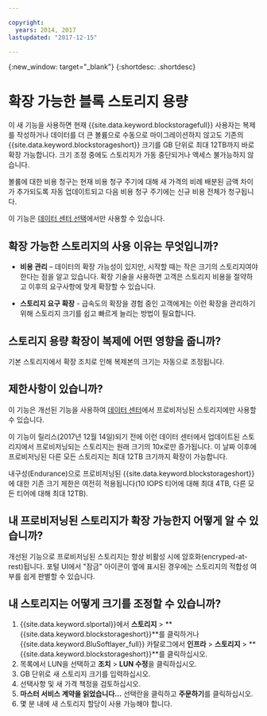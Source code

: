 ```yaml
---

copyright:
  years: 2014, 2017
lastupdated: "2017-12-15"

---
```

{:new_window: target="_blank"}
{:shortdesc: .shortdesc}

# 확장 가능한 블록 스토리지 용량

이 새 기능을 사용하면 현재 {{site.data.keyword.blockstoragefull}} 사용자는 복제를 작성하거나 데이터를 더 큰 볼륨으로 수동으로 마이그레이션하지 않고도 기존의 {{site.data.keyword.blockstorageshort}} 크기를 GB 단위로 최대 12TB까지 바로 확장 가능합니다.  크기 조정 중에도 스토리지가 가동 중단되거나 액세스 불가능하지 않습니다. 

볼륨에 대한 비용 청구는 현재 비용 청구 주기에 대해 새 가격의 비례 배분된 금액 차이가 추가되도록 자동 업데이트되고 다음 비용 청구 주기에는 신규 비용 전체가 청구됩니다.

이 기능은 [데이터 센터 선택](new-ibm-block-and-file-storage-location-and-features.html)에서만 사용할 수 있습니다. 

## 확장 가능한 스토리지의 사용 이유는 무엇입니까?

- **비용 관리** – 데이터의 확장 가능성이 있지만, 시작할 때는 작은 크기의 스토리지여야 한다는 점을 알고 있습니다. 확장 기술을 사용하면 고객은 스토리지 비용을 절약하고 이후의 요구사항에 맞게 확장할 수 있습니다.  

- **스토리지 요구 확장** - 급속도의 확장을 경험 중인 고객에게는 이런 확장을 관리하기 위해 스토리지 크기를 쉽고 빠르게 늘리는 방법이 필요합니다.

## 스토리지 용량 확장이 복제에 어떤 영향을 줍니까?

기본 스토리지에서 확장 조치로 인해 복제본의 크기는 자동으로 조정됩니다. 

## 제한사항이 있습니까?

이 기능은 개선된 기능을 사용하여 [데이터 센터](new-ibm-block-and-file-storage-location-and-features.html)에서 프로비저닝된 스토리지에만 사용할 수 있습니다. 

이 기능이 릴리스(2017년 12월 14일)되기 전에 이런 데이터 센터에서 업데이트된 스토리지에서 프로비저닝되는 스토리지는 원래 크기의 10x로만 증가됩니다.  이 날짜 이후에 프로비저닝된 다른 모든 스토리지는 최대 12TB 크기까지 확장이 가능합니다. 

내구성(Endurance)으로 프로비저닝된 {{site.data.keyword.blockstorageshort}}에 대한 기존 크기 제한은 여전히 적용됩니다(10 IOPS 티어에 대해 최대 4TB, 다른 모든 티어에 대해 최대 12TB).

##  내 프로비저닝된 스토리지가 확장 가능한지 어떻게 알 수 있습니까?

개선된 기능으로 프로비저닝된 스토리지는 항상 비활성 시에 암호화(encryped-at-rest)됩니다.  포털 UI에서 "잠금" 아이콘이 옆에 표시된 경우에는 스토리지의 적합성 여부를 쉽게 판별할 수 있습니다. 

##  내 스토리지는 어떻게 크기를 조정할 수 있습니까?

1. {{site.data.keyword.slportal}}에서 **스토리지** > **{{site.data.keyword.blockstorageshort}}**를 클릭하거나 {{site.data.keyword.BluSoftlayer_full}} 카탈로그에서 **인프라** > **스토리지** > **{{site.data.keyword.blockstorageshort}}**를 클릭하십시오.
2. 목록에서 LUN을 선택하고 **조치** > **LUN 수정**을 클릭하십시오.
3. GB 단위로 새 스토리지 크기를 입력하십시오.
4. 선택사항 및 새 가격 책정을 검토하십시오.
5. **마스터 서비스 계약을 읽었습니다...** 선택란을 클릭하고 **주문하기**를 클릭하십시오.
6. 몇 분 내에 새 스토리지 할당이 사용 가능해야 합니다.
  
